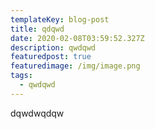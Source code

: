 ```yaml
---
templateKey: blog-post
title: qdqwd
date: 2020-02-08T03:59:52.327Z
description: qwdqwd
featuredpost: true
featuredimage: /img/image.png
tags:
  - qwdqwd
---
```

dqwdwqdqw
